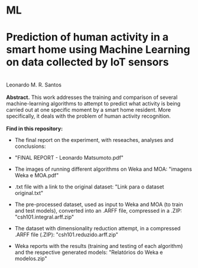 # ML

<h1> Prediction of human activity in a smart home using Machine Learning on data collected by IoT sensors</h1><br>
Leonardo M. R. Santos<br><br>
<b>Abstract.</b> This work addresses the training and comparison of several machine-learning algorithms to attempt to predict what activity is being carried out at one specific moment by a smart home resident. More specifically, it deals with the problem of human activity recognition.
<br><br>
<b>Find in this repository:</b>

- The final report on the experiment, with reseaches, analyses and conclusions:
- \"FINAL REPORT - Leonardo Matsumoto.pdf"

- The images of running different algorithms on Weka and MOA:
\"imagens Weka e MOA.pdf"

- .txt file with a link to the original dataset:
\"Link para o dataset original.txt"

- The pre-processed dataset, used as input to Weka and MOA (to train and test models), converted into an .ARFF file, compressed in a .ZIP:
\"csh101.integral.arff.zip"

- The dataset with dimensionality reduction attempt, in a compressed .ARFF file (.ZIP):
\"csh101.reduzido.arff.zip"

- Weka reports with the results (training and testing of each algorithm) and the respective generated models:
\"Relatórios do Weka e modelos.zip"
